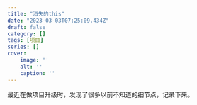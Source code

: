 ```yaml
---
title: "消失的this"
date: "2023-03-03T07:25:09.434Z"
draft: false
category: [] 
tags: [项目]
series: []
cover: 
    image: ''
    alt: ''
    caption: ''
---
```


最近在做项目升级时，发现了很多以前不知道的细节点，记录下来。
